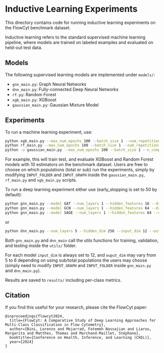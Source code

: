 # Inductive Learning Experiments

This directory contains code for running inductive learning experiments on the FlowCyt benchmark dataset.

Inductive learning refers to the standard supervised machine learning pipeline, where models are trained on labeled examples and evaluated on held-out test data.

## Models

The following supervised learning models are implemented under `models/`:

- `gnn_main.py`: Graph Neural Networks
- `dnn_main.py`: Fully-connected Deep Neural Networks
- `rf.py`: Random Forest 
- `xgb_main.py`: XGBoost 
- `gaussian_main.py`: Gaussian Mixture Model

## Experiments

To run a machine learning experiment, use:

```bash
python xgb_main.py --max_num_epochs 100 --batch_size 1 --num_repetitions 5 --n_estimators 10 --max_depth 3 --learning_rate 0.01
python rf_main.py --max_num_epochs 100 --batch_size 1 --num_repetitions 5 --n_estimators 10 --max_depth 3
python -u gaussian_main.py --max_num_epochs 100 --batch_size 1 --n_components 6 --max_iter 1000 --num_repetitions 4   

```

For example, this will train test, and evaluate XGBoost and Random Forest models with 10 estimators on the benchmark dataset. Users are free to choose on which populations (total or sub) run the experiments, simply by modifying `INPUT_FOLDER` and `INPUT_GRAPH` inside the `gaussian_main.py`, `rf_main.py` and `xgb_main.py` scripts.

To run a deep learning experiment either use (early_stopping is set to 50 by default):

```bash
python gnn_main.py --model GAT --num_layers 1 --hidden_features 16 --dropout 0.3 --in_heads 4 --out_heads 4 --input_dim 12 --output_dim 6 --max_num_epochs 1000 --start_lr 0.01 --num_repetitions 10
python gnn_main.py --model GCN --num_layers 1 --hidden_features 64 --dropout 0.3 --input_dim 12 --output_dim 6 --max_num_epochs 100 --start_lr 0.01 --num_repetitions 10
python gnn_main.py --model SAGE --num_layers 1 --hidden_features 64 --dropout 0.3 --input_dim 12 --output_dim 6 --max_num_epochs 100 --start_lr 0.01 --num_repetitions 10
```

or

```bash
python dnn_main.py --num_layers 5 --hidden_dim 256 --input_dim 12 --out_dim 6 --dropout 0.3 --max_num_epochs 300 --batch_size 1 --start_lr 0.01 --num_repetitions 10
```

Both `gnn_main.py` and `dnn_main` call the utils functions for training, validation, and testing inside the `utils/` folder. 

For each model `input_dim` is always set to 12, and `ouput_dim` may vary from 5 to 6 depending on using sub/total populations the users may choose (simply need to modify `INPUT_GRAPH` and `INPUT_FOLDER` inside `gnn_main.py` and `dnn_main.py`).

Results are saved to `results/` including per-class metrics.

## Citation

If you find this useful for your research, please cite the FlowCyt paper:

```
@inproceedings{flowcyt2024,
  title={FlowCyt: A Comparative Study of Deep Learning Approaches for Multi-Class Classification in Flow Cytometry},
  author={Bini, Lorenzo and Mojarrad, Fatemeh Nassajian and Liarou, Margarita and Matthes, Thomas and Marchand-Maillet, Stéphane},
  booktitle={Conference on Health, Inference, and Learning (CHIL)},
  year={2024}
}
```
